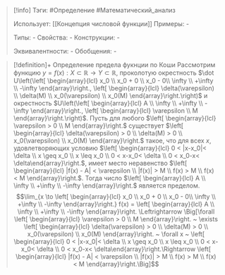 > [!info]
> Тэги: #Определение #Математический_анализ   
> 
> Использует: [[Концепция числовой функции]]
> Примеры: *-*
> 
> Типы: *-*
> Свойства: *-*
> Конструкции: *-*
> 
> Эквивалентности: *-*
> Обобщения: *-*

> [!definition]+ Определение предела фукнции по Коши
> Рассмотрим функцию $y=f(x):X \subset \mathbb{R}\rightarrow Y \subset \mathbb{R}$, проколотую окрестность $\dot U\left(\left[ \begin{array}{lcl} x_0 \\ x_0 + 0 \\ x_0 - 0\\ \infty \\ +\infty \\ -\infty \end{array}\right., \left[ \begin{array}{lcl} \delta(\varepsilon) \\ \delta(M) \\ x_0(\varepsilon) \\ x_0(M) \end{array}\right.\right)$ и окрестность $U\left(\left[ \begin{array}{lcl} A \\ \infty \\ +\infty \\ -\infty \end{array}\right., \left[ \begin{array}{lcl} \varepsilon \\ M \end{array}\right.\right)$. Пусть для любого $\left[ \begin{array}{lcl} \varepsilon > 0 \\ M \end{array}\right.$ существует $\left[ \begin{array}{lcl} \delta(\varepsilon) > 0 \\ \delta(M) > 0 \\ x_0(\varepsilon) \\ x_0(M) \end{array}\right.$ такое, что для всех $x$, удовлетворяющих условию $\left[ \begin{array}{lcl} 0 < |x-x_0|< \delta \\ x \geq x_0 \\ x \leq x_0 \\ 0 < x-x_0< \delta \\ 0 < x_0-x< \delta\end{array}\right.$, имеет место неравенство $\left[ \begin{array}{lcl} |f(x) - A| < \varepsilon \\ |f(x)| > M \\ f(x) > M \\ f(x) < M  \end{array}\right.$. Тогда число $\left[ \begin{array}{lcl} A \\ \infty \\ +\infty \\ -\infty \end{array}\right.$ является пределом. 
> $$\lim_{x \to \left[ \begin{array}{lcl} x_0 \\ x_0 + 0 \\ x_0 - 0\\ \infty \\ +\infty \\ -\infty \end{array}\right.} f(x) = \left[ \begin{array}{lcl} A \\ \infty \\ +\infty \\ -\infty \end{array}\right. \Leftrightarrow \Big[\forall \left[ \begin{array}{lcl} \varepsilon > 0 \\ M \end{array}\right. ~ \exists \left[ \begin{array}{lcl} \delta(\varepsilon) > 0 \\ \delta(M) > 0 \\ x_0(\varepsilon) \\ x_0(M) \end{array}\right. ~ \forall x ~ \left[ \begin{array}{lcl} 0 < |x-x_0|< \delta \\ x \geq x_0 \\ x \leq x_0 \\ 0 < x-x_0< \delta \\ 0 < x_0-x< \delta\end{array}\right.\Rightarrow \left[ \begin{array}{lcl} |f(x) - A| < \varepsilon \\ |f(x)| > M \\ f(x) > M \\ f(x) < M  \end{array}\right.\Big]$$
